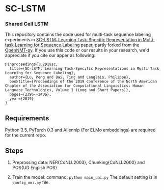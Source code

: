 # SC-LSTM

### Shared Cell LSTM
This repository contains the code used for multi-task sequence labeling experiments in [SC-LSTM: Learning Task-Specific Representation in Multi-task Learning for Sequence Labeling](https://www.aclweb.org/anthology/N19-1249) paper, partly forked from the [OpenNMT-py](https://github.com/OpenNMT/OpenNMT-py).
If you use this code or our results in your research, we'd appreciate if you cite our apper as following:


```
@inproceedings{lu2019sc,
  title={SC-LSTM: Learning Task-Specific Representations in Multi-Task Learning for Sequence Labeling},
  author={Lu, Peng and Bai, Ting and Langlais, Philippe},
  booktitle={Proceedings of the 2019 Conference of the North American Chapter of the Association for Computational Linguistics: Human Language Technologies, Volume 1 (Long and Short Papers)},
  pages={2396--2406},
  year={2019}
}
```
## Requirements
Python 3.5, PyTorch 0.3 and Allennlp (For ELMo embeddings) are required for the current repo.

## Steps

1. Preprossing data: NER{CoNLL2003}, Chunking{CoNLL2000} and POS{UD English POS}

2. Train the model:
          command: ```python main_uni.py```
   The default setting is in ```config_uni.py``` file.
          
